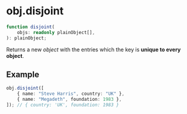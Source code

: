 # obj.disjoint

```ts
function disjoint(
    objs: readonly plainObject[],
): plainObject;
```

Returns a new _object_ with the entries which the key is **unique to every
object**.

## Example

```ts
obj.disjoint([
    { name: "Steve Harris", country: "UK" },
    { name: "Megadeth", foundation: 1983 },
]); // { country: 'UK', foundation: 1983 }
```
